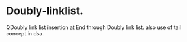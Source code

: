# Doubly-linklist.
QDoubly link list insertion at End through Doubly link list. also use of tail concept in dsa.

